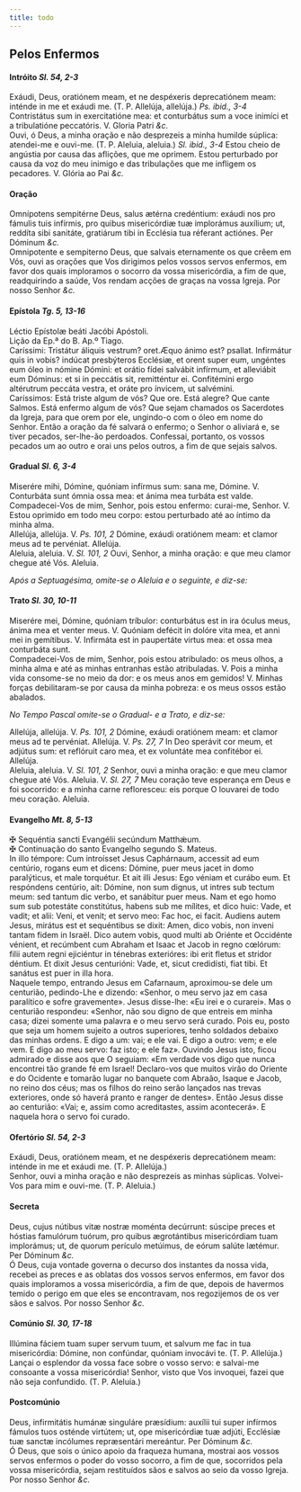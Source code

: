 ```yaml
---
title: todo
---
```

<h2 class="text-center">Pelos Enfermos</h2>

<h4 class="text-center">Intróito <em>Sl. 54, 2-3</em></h4>
<div class="container-fluid">
<div class="row">
<div class="dropcap text-justify">
Exáudi, Deus, oratiónem meam, et ne despéxeris deprecatiónem meam: inténde in me et exáudi me. (T. P. Allelúja, allelúja.) <em>Ps. ibid., 3-4</em> Contristátus sum in exercitatióne mea: et conturbátus sum a voce inimíci et a tribulatióne peccatóris.
V. Gloria Patri <em>&c.</em>
</div>
<div class="dropcap text-justify">
Ouvi, ó Deus, a minha oração e não desprezeis a minha humilde súplica: atendei-me e ouvi-me. (T. P. Aleluia, aleluia.) <em>Sl. ibid., 3-4</em> Estou cheio de angústia por causa das aflições, que me oprimem. Estou perturbado por causa da voz do meu inimigo e das tribulações que me infligem os pecadores.
V. Glória ao Pai <em>&c.</em>
</div>
</div>
</div>

<h4 class="text-center">Oração</h4>
<div class="container-fluid">
<div class="row">
<div class="dropcap text-justify">
Omnípotens sempitérne Deus, salus ætérna credéntium: exáudi nos pro fámulis tuis infírmis, pro quibus misericórdiæ tuæ implorámus auxílium; ut, reddíta sibi sanitáte, gratiárum tibi in Ecclésia tua réferant actiónes. Per Dóminum <em>&c.</em>
</div>
<div class="dropcap text-justify">
Omnipotente e sempiterno Deus, que salvais eternamente os que crêem em Vós, ouvi as orações que Vos dirigimos pelos vossos servos enfermos, em favor dos quais imploramos o socorro da vossa misericórdia, a fim de que, readquirindo a saúde, Vos rendam acções de graças na vossa Igreja. Por nosso Senhor <em>&c.</em>
</div>
</div>
</div>

<h4 class="text-center">Epístola <em>Tg. 5, 13-16</em></h4>
<div class="container-fluid">
<div class="row">
<div class="text-justify">
Léctio Epístolæ beáti Jacóbi Apóstoli.
</div>
<div class="text-justify">
Lição da Ep.ª do B. Ap.º Tiago.
</div>
<div class="dropcap text-justify">
Caríssimi: Tristátur áliquis vestrum? oret.Æquo ánimo est? psallat. Infirmátur quis in vobis? indúcat presbýteros Ecclésiæ, et orent super eum, ungéntes eum óleo in nómine Dómini: et orátio fídei salvábit infírmum, et alleviábit eum Dóminus: et si in peccátis sit, remitténtur ei. Confitémini ergo altérutrum peccáta vestra, et oráte pro ínvicem, ut salvémini.
</div>
<div class="dropcap text-justify">
Caríssimos: Está triste algum de vós? Que ore. Está alegre? Que cante Salmos. Está enfermo algum de vós? Que sejam chamados os Sacerdotes da Igreja, para que orem por ele, ungindo-o com o óleo em nome do Senhor. Então a oração da fé salvará o enfermo; o Senhor o aliviará e, se tiver pecados, ser-lhe-ão perdoados. Confessai, portanto, os vossos pecados um ao outro e orai uns pelos outros, a fim de que sejais salvos.
</div>
</div>
</div>

<h4 class="text-center">Gradual <em>Sl. 6, 3-4</em></h4>
<div class="container-fluid">
<div class="row">
<div class="dropcap text-justify">
Miserére mihi, Dómine, quóniam infírmus sum: sana me, Dómine. V. Conturbáta sunt ómnia ossa mea: et ánima mea turbáta est valde.
</div>
<div class="dropcap text-justify">
Compadecei-Vos de mim, Senhor, pois estou enfermo: curai-me, Senhor. V. Estou oprimido em todo meu corpo: estou perturbado até ao íntimo da minha alma.
</div>
<div class="text-justify">
Allelúja, allelúja. V. <em>Ps. 101, 2</em> Dómine, exáudi oratiónem meam: et clamor meus ad te pervéniat. Allelúja.
</div>
<div class="text-justify">
Aleluia, aleluia. V. <em>Sl. 101, 2</em> Ouvi, Senhor, a minha oração: e que meu clamor chegue até Vós. Aleluia.
</div>
</div>
</div>

<em>Após a Septuagésima, omite-se o Aleluia e o seguinte, e diz-se:</em>

<h4 class="text-center">Trato <em>Sl. 30, 10-11</em></h4>
<div class="container-fluid">
<div class="row">
<div class="dropcap text-justify">
Miserére mei, Dómine, quóniam tríbulor: conturbátus est in ira óculus meus, ánima mea et venter meus. V. Quóniam defécit in dolóre vita mea, et anni mei in gemítibus. V. Infirmáta est in paupertáte virtus mea: et ossa mea conturbáta sunt.
</div>
<div class="dropcap text-justify">
Compadecei-Vos de mim, Senhor, pois estou atribulado: os meus olhos, a minha alma e até as minhas entranhas estão atribuladas. V. Pois a minha vida consome-se no meio da dor: e os meus anos em gemidos! V. Minhas forças debilitaram-se por causa da minha pobreza: e os meus ossos estão abalados.
</div>
</div>
</div>

<em>No Tempo Pascal omite-se o Gradual- e a Trato, e diz-se:</em>

<div class="container-fluid">
<div class="row">
<div class="text-justify">
Allelúja, allelúja. V. <em>Ps. 101, 2</em> Dómine, exáudi oratiónem meam: et clamor meus ad te pervéniat. Allelúja. V. <em>Ps. 27, 7</em> In Deo sperávit cor meum, et adjútus sum: et reflóruit caro mea, et ex voluntáte mea confitébor ei. Allelúja.
</div>
<div class="text-justify">
Aleluia, aleluia. V. <em>Sl. 101, 2</em> Senhor, ouvi a minha oração: e que meu clamor chegue até Vós. Aleluia. V. <em>Sl. 27, 7</em> Meu coração teve esperança em Deus e foi socorrido: e a minha carne refloresceu: eis porque O louvarei de todo meu coração. Aleluia.
</div>
</div>
</div>

<h4 class="text-center">Evangelho <em>Mt. 8, 5-13</em></h4>
<div class="container-fluid">
<div class="row">
<div class="text-justify">
<span class="text-danger">&#10016;</span> Sequéntia sancti Evangélii secúndum Matthǽum.
</div>
<div class="text-justify">
<span class="text-danger">&#10016;</span> Continuação do santo Evangelho segundo S. Mateus.
</div>
<div class="dropcap text-justify">
In illo témpore: Cum introísset Jesus Caphárnaum, accessit ad eum centúrio, rogans eum et dicens: Dómine, puer meus jacet in domo paralýticus, et male torquétur. Et ait illi Jesus: Ego véniam et curábo eum. Et respóndens centúrio, ait: Dómine, non sum dignus, ut intres sub tectum meum: sed tantum dic verbo, et sanábitur puer meus. Nam et ego homo sum sub potestáte constitútus, habens sub me mílites, et dico huic: Vade, et vadit; et alii: Veni, et venit; et servo meo: Fac hoc, ei facit. Audiens autem Jesus, mirátus est et sequéntibus se dixit: Amen, dico vobis, non inveni tantam fidem in Israël. Dico autem vobis, quod multi ab Oriénte et Occidénte vénient, et recúmbent cum Abraham et Isaac et Jacob in regno cœlórum: filii autem regni ejiciéntur in ténebras exterióres: ibi erit fletus et stridor déntium. Et dixit Jesus centurióni: Vade, et, sicut credidísti, fiat tibi. Et sanátus est puer in illa hora.
</div>
<div class="dropcap text-justify">
Naquele tempo, entrando Jesus em Cafarnaum, aproximou-se dele um centurião, pedindo-Lhe e dizendo: «Senhor, o meu servo jaz em casa paralítico e sofre gravemente». Jesus disse-lhe: «Eu irei e o curarei». Mas o centurião respondeu: «Senhor, não sou digno de que entreis em minha casa; dizei somente uma palavra e o meu servo será curado. Pois eu, posto que seja um homem sujeito a outros superiores, tenho soldados debaixo das minhas ordens. E digo a um: vai; e ele vai. E digo a outro: vem; e ele vem. E digo ao meu servo: faz isto; e ele faz». Ouvindo Jesus isto, ficou admirado e disse aos que O seguiam: «Em verdade vos digo que nunca encontrei tão grande fé em Israel! Declaro-vos que muitos virão do Oriente e do Ocidente e tomarão lugar no banquete com Abraão, Isaque e Jacob, no reino dos céus; mas os filhos do reino serão lançados nas trevas exteriores, onde só haverá pranto e ranger de dentes». Então Jesus disse ao centurião: «Vai; e, assim como acreditastes, assim acontecerá». E naquela hora o servo foi curado.
</div>
</div>
</div>

<h4 class="text-center">Ofertório <em>Sl. 54, 2-3</em></h4>
<div class="container-fluid">
<div class="row">
<div class="dropcap text-justify">
Exáudi, Deus, oratiónem meam, et ne despéxeris deprecatiónem meam: inténde in me et exáudi me. (T. P. Allelúja.)
</div>
<div class="dropcap text-justify">
Senhor, ouvi a minha oração e não desprezeis as minhas súplicas. Volvei-Vos para mim e ouvi-me. (T. P. Aleluia.)
</div>
</div>
</div>

<h4 class="text-center">Secreta</h4>
<div class="container-fluid">
<div class="row">
<div class="dropcap text-justify">
Deus, cujus nútibus vitæ nostræ moménta decúrrunt: súscipe preces et hóstias famulórum tuórum, pro quibus ægrotántibus misericórdiam tuam implorámus; ut, de quorum perículo metúimus, de eórum salúte lætémur. Per Dóminum <em>&c.</em>
</div>
<div class="dropcap text-justify">
Ó Deus, cuja vontade governa o decurso dos instantes da nossa vida, recebei as preces e as oblatas dos vossos servos enfermos, em favor dos quais imploramos a vossa misericórdia, a fim de que, depois de havermos temido o perigo em que eles se encontravam, nos regozijemos de os ver sãos e salvos. Por nosso Senhor <em>&c.</em>
</div>
</div>
</div>

<h4 class="text-center">Comúnio <em>Sl. 30, 17-18</em></h4>
<div class="container-fluid">
<div class="row">
<div class="dropcap text-justify">
Illúmina fáciem tuam super servum tuum, et salvum me fac in tua misericórdia: Dómine, non confúndar, quóniam invocávi te. (T. P. Allelúja.)
</div>
<div class="dropcap text-justify">
Lançai o esplendor da vossa face sobre o vosso servo: e salvai-me consoante a vossa misericórdia! Senhor, visto que Vos invoquei, fazei que não seja confundido. (T. P. Aleluia.)
</div>
</div>
</div>

<h4 class="text-center">Postcomúnio</h4>
<div class="container-fluid">
<div class="row">
<div class="dropcap text-justify">
Deus, infirmitátis humánæ singuláre præsídium: auxílii tui super infírmos fámulos tuos osténde virtútem; ut, ope misericórdiæ tuæ adjúti, Ecclésiæ tuæ sanctæ incólumes repræsentári mereántur. Per Dóminum <em>&c.</em>
</div>
<div class="dropcap text-justify">
Ó Deus, que sois o único apoio da fraqueza humana, mostrai aos vossos servos enfermos o poder do vosso socorro, a fim de que, socorridos pela vossa misericórdia, sejam restituídos sãos e salvos ao seio da vosso Igreja. Por nosso Senhor <em>&c.</em>
</div>
</div>
</div>

